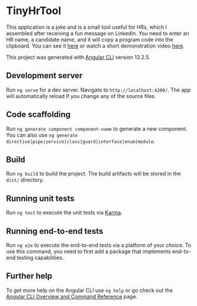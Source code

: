# TinyHrTool

This application is a joke and is a small tool useful for HRs, which I assembled after receiving a fun message on LinkedIn.
You need to enter an HR name, a candidate name, and it will copy a program code into the clipboard.
You can see it [here](https://gonaumov.github.io/tiny-hr-tool/)
or watch a short demonstration video [here](https://www.tiktok.com/@georgenaumov915/video/7072976503008529670).

This project was generated with [Angular CLI](https://github.com/angular/angular-cli) version 13.2.5.

## Development server

Run `ng serve` for a dev server. Navigate to `http://localhost:4200/`. The app will automatically reload if you change any of the source files.

## Code scaffolding

Run `ng generate component component-name` to generate a new component. You can also use `ng generate directive|pipe|service|class|guard|interface|enum|module`.

## Build

Run `ng build` to build the project. The build artifacts will be stored in the `dist/` directory.

## Running unit tests

Run `ng test` to execute the unit tests via [Karma](https://karma-runner.github.io).

## Running end-to-end tests

Run `ng e2e` to execute the end-to-end tests via a platform of your choice. To use this command, you need to first add a package that implements end-to-end testing capabilities.

## Further help

To get more help on the Angular CLI use `ng help` or go check out the [Angular CLI Overview and Command Reference](https://angular.io/cli) page.
